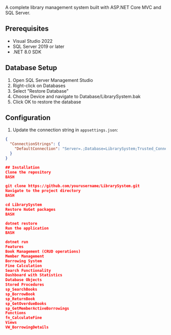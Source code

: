 A complete library management system built with ASP.NET Core MVC and SQL Server.

## Prerequisites

- Visual Studio 2022
- SQL Server 2019 or later
- .NET 8.0 SDK

## Database Setup

1. Open SQL Server Management Studio
2. Right-click on Databases
3. Select "Restore Database"
4. Choose Device and navigate to Database/LibrarySystem.bak
5. Click OK to restore the database

## Configuration

1. Update the connection string in `appsettings.json`:
```json
{
  "ConnectionStrings": {
    "DefaultConnection": "Server=.;Database=LibrarySystem;Trusted_Connection=True;TrustServerCertificate=True;"
  }
}

## Installation
Clone the repository
BASH

git clone https://github.com/yourusername/LibrarySystem.git
Navigate to the project directory
BASH

cd LibrarySystem
Restore NuGet packages
BASH

dotnet restore
Run the application
BASH

dotnet run
Features
Book Management (CRUD operations)
Member Management
Borrowing System
Fine Calculation
Search Functionality
Dashboard with Statistics
Database Objects
Stored Procedures
sp_SearchBooks
sp_BorrowBook
sp_ReturnBook
sp_GetOverdueBooks
sp_GetMemberActiveBorrowings
Functions
fn_CalculateFine
Views
VW_BorrowingDetails
